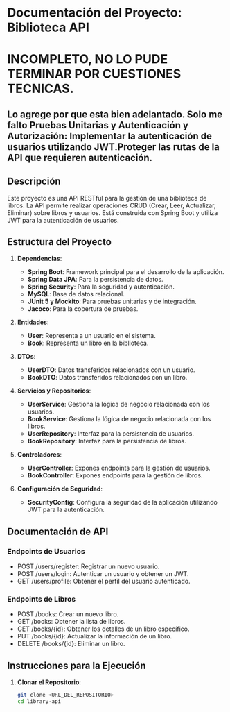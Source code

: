 # Documentación del Proyecto: Biblioteca API

# INCOMPLETO, NO LO PUDE TERMINAR POR CUESTIONES TECNICAS.
## Lo agrege por que esta bien adelantado. Solo me falto Pruebas Unitarias y  Autenticación y Autorización: Implementar la autenticación de usuarios utilizando JWT.Proteger las rutas de la API que requieren autenticación.

## Descripción

Este proyecto es una API RESTful para la gestión de una biblioteca de libros. La API permite realizar operaciones CRUD (Crear, Leer, Actualizar, Eliminar) sobre libros y usuarios. Está construida con Spring Boot y utiliza JWT para la autenticación de usuarios.

## Estructura del Proyecto

1. **Dependencias**:
   - **Spring Boot**: Framework principal para el desarrollo de la aplicación.
   - **Spring Data JPA**: Para la persistencia de datos.
   - **Spring Security**: Para la seguridad y autenticación.
   - **MySQL**: Base de datos relacional.
   - **JUnit 5 y Mockito**: Para pruebas unitarias y de integración.
   - **Jacoco**: Para la cobertura de pruebas.

2. **Entidades**:
   - **User**: Representa a un usuario en el sistema.
   - **Book**: Representa un libro en la biblioteca.

3. **DTOs**:
   - **UserDTO**: Datos transferidos relacionados con un usuario.
   - **BookDTO**: Datos transferidos relacionados con un libro.

4. **Servicios y Repositorios**:
   - **UserService**: Gestiona la lógica de negocio relacionada con los usuarios.
   - **BookService**: Gestiona la lógica de negocio relacionada con los libros.
   - **UserRepository**: Interfaz para la persistencia de usuarios.
   - **BookRepository**: Interfaz para la persistencia de libros.

5. **Controladores**:
   - **UserController**: Expones endpoints para la gestión de usuarios.
   - **BookController**: Expones endpoints para la gestión de libros.

6. **Configuración de Seguridad**:
   - **SecurityConfig**: Configura la seguridad de la aplicación utilizando JWT para la autenticación.



## Documentación de API
### Endpoints de Usuarios
- POST /users/register: Registrar un nuevo usuario.
- POST /users/login: Autenticar un usuario y obtener un JWT.
- GET /users/profile: Obtener el perfil del usuario autenticado.

### Endpoints de Libros
- POST /books: Crear un nuevo libro.
- GET /books: Obtener la lista de libros.
- GET /books/{id}: Obtener los detalles de un libro específico.
- PUT /books/{id}: Actualizar la información de un libro.
- DELETE /books/{id}: Eliminar un libro.

## Instrucciones para la Ejecución

1. **Clonar el Repositorio**:
   ```bash
   git clone <URL_DEL_REPOSITORIO>
   cd library-api
